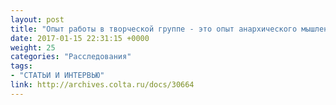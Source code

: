 ```yaml
---
layout: post
title: "Опыт работы в творческой группе - это опыт анархического мышления"
date: 2017-01-15 22:31:15 +0000
weight: 25
categories: "Расследования"
tags:
- "СТАТЬИ И ИНТЕРВЬЮ"
link: http://archives.colta.ru/docs/30664
---
```

